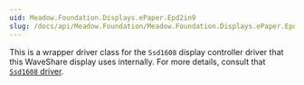 ```yaml
---
uid: Meadow.Foundation.Displays.ePaper.Epd2in9
slug: /docs/api/Meadow.Foundation/Meadow.Foundation.Displays.ePaper.Epd2in9
---
```


This is a wrapper driver class for the `Ssd1608` display controller driver that this WaveShare display uses internally. For more details, consult that [`Ssd1608` driver](/docs/api/Meadow.Foundation/Meadow.Foundation.Displays/Ssd1608/).
